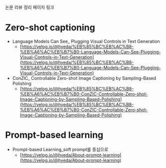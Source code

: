 논문 리뷰 정리 페이지 링크
# Zero-shot captioning
- Language Models Can See_ Plugging Visual Controls in Text Generation
  - [https://velog.io/@hyeda/%EB%85%BC%EB%AC%B8-%EB%A6%AC%EB%B7%B0-Language-Models-Can-See-Plugging-Visual-Controls-in-Text-Generation](https://velog.io/@hyeda/%EB%85%BC%EB%AC%B8-%EB%A6%AC%EB%B7%B0-Language-Models-Can-See-Plugging-Visual-Controls-in-Text-Generation)
- ConZIC_ Controllable Zero-shot Image Captioning by Sampling-Based Polishing
  - [https://velog.io/@hyeda/%EB%85%BC%EB%AC%B8-%EB%A6%AC%EB%B7%B0-ConZIC-Controllable-Zero-shot-Image-Captioning-by-Sampling-Based-Polishing](https://velog.io/@hyeda/%EB%85%BC%EB%AC%B8-%EB%A6%AC%EB%B7%B0-ConZIC-Controllable-Zero-shot-Image-Captioning-by-Sampling-Based-Polishing)

# Prompt-based learning
- Prompt-based Learning_soft prompt를 중심으로
  - [https://velog.io/@hyeda/About-prompt-learning](https://velog.io/@hyeda/About-prompt-learning)
